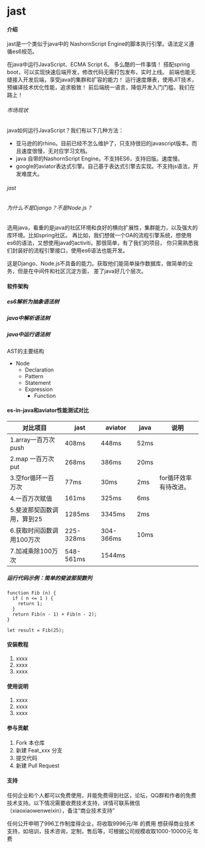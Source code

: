 
# jast

#### 介绍
jast是一个类似于java中的 NashornScript Engine的脚本执行引擎。语法定义遵循es6规范。

在java中运行JavaScript、ECMA Script 6。 多么酷的一件事情！
搭配spring boot，可以实现快速后端开发，修改代码无需打包发布，实时上线。
前端也能无缝接入开发后端，享受java的集群和扩容的能力！
运行速度爆表，使用JIT技术，预编译技术优化性能，追求极致！
前后端统一语言，降低开发入门门槛，我们在路上！

###### 市场现状
java如何运行JavaScript？我们有以下几种方法：
- 亚马逊的的rhino。目前已经不怎么维护了，只支持很旧的javascript版本。而且速度很慢，无对应学习文档。
- java 自带的NashornScript Engine。不支持ES6，支持旧版。速度慢。
- google的aviator表达式引擎。自己基于表达式引擎去实现。不支持js语法，开发难度大。

###### jast

###### 为什么不是Django？不是Node.js？
选用java，看重的是java的社区环境和良好的横向扩展性，集群能力，以及强大的库环境。比如spring社区。
再比如，我们想做一个OA的流程引擎系统，想使用es6的语法，又想使用java的activiti，那很简单，有了我们的项目，
你只需熟悉我们封装好的流程引擎接口，使用es6语法也能开发。

这是Django、Node.js不具备的能力。获取他们能简单操作数据库，做简单的业务，但是在中间件和社区沉淀方面，
差了java好几个层次。

#### 软件架构

##### es6解析为抽象语法树

##### java中解析语法树

##### java中运行语法树


AST的主要结构
- Node
    - Declaration
    - Pattern
    - Statement
    - Expression
        - Function


#### es-in-java和aviator性能测试对比
| 对比项目                  |jast           |aviator        |java       |    说明
| ------                    |------        |------          |------     |-----
| 1.array一百万次push       |408ms          |448ms          |52ms       |
| 2.map 一百万次put         |268ms          |386ms          |20ms       |
| 3.空for循环一百万次       |77ms           |30ms           |2ms         |for循环效率有待改进。
| 4.一百万次赋值            |161ms          |325ms          |6ms        |
| 5.斐波那契函数调用，算到25 |1285ms         |3345ms         |2ms        |
| 6.获取时间函数调用100万次  |225-328ms      |304-366ms      |10ms       |
| 7.加减乘除100万次          |548-561ms      |1544ms         |           |

##### 运行代码示例：简单的斐波那契数列

```ecmascript 6
function Fib (n) {
  if ( n <= 1 ) {
    return 1;
  }
  return Fib(n - 1) + Fib(n - 2);
}

let result = Fib(25);

```

#### 安装教程

1. xxxx
2. xxxx
3. xxxx

#### 使用说明

1. xxxx
2. xxxx
3. xxxx

#### 参与贡献

1. Fork 本仓库
2. 新建 Feat_xxx 分支
3. 提交代码
4. 新建 Pull Request

#### 支持

任何企业和个人都可以免费使用，并能免费得到社区，论坛，QQ群和作者的免费技术支持。以下情况需要收费技术支持，详情可联系微信（xiaoxiaowenweixin），备注“商业技术支持”

任何公开申明了996工作制度得企业，将收取9996元/年 的费用
想获得商业技术支持，如培训，技术咨询，定制，售后等，可根据公司规模收取1000-10000元 年费
